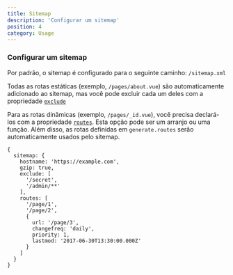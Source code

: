 ```yaml
---
title: Sitemap
description: 'Configurar um sitemap'
position: 4
category: Usage
---
```


### Configurar um sitemap

Por padrão, o sitemap é configurado para o seguinte caminho: `/sitemap.xml`

Todas as rotas estáticas (exemplo, `/pages/about.vue`) são automaticamente adicionado ao sitemap, mas você pode excluir cada um deles com a propriedade [`exclude`](/usage/sitemap-options#exclude-optional---string-array)

Para as rotas dinâmicas (exemplo, `/pages/_id.vue`), você precisa declará-los com a propriedade [`routes`](/usage/sitemap-options#routes-optional---array--function). Esta opção pode ser um arranjo ou uma função. Além disso, as rotas definidas em `generate.routes` serão automaticamente usados pelo sitemap.

```js[nuxt.config.js]
{
  sitemap: {
    hostname: 'https://example.com',
    gzip: true,
    exclude: [
      '/secret',
      '/admin/**'
    ],
    routes: [
      '/page/1',
      '/page/2',
      {
        url: '/page/3',
        changefreq: 'daily',
        priority: 1,
        lastmod: '2017-06-30T13:30:00.000Z'
      }
    ]
  }
}
```
